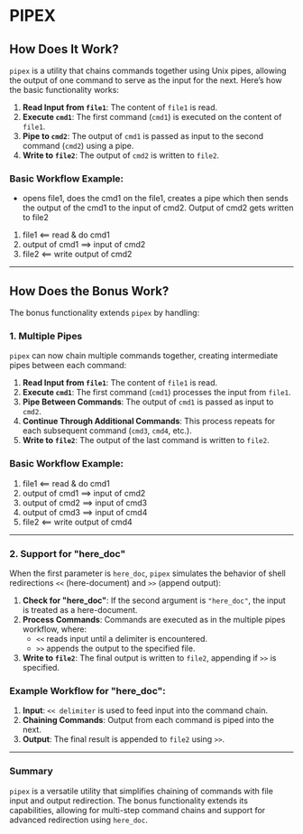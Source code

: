 # PIPEX 

## How Does It Work?
`pipex` is a utility that chains commands together using Unix pipes, allowing the output of one command to serve as the input for the next. Here’s how the basic functionality works:

1. **Read Input from `file1`**: The content of `file1` is read.
2. **Execute `cmd1`**: The first command (`cmd1`) is executed on the content of `file1`.
3. **Pipe to `cmd2`**: The output of `cmd1` is passed as input to the second command (`cmd2`) using a pipe.
4. **Write to `file2`**: The output of `cmd2` is written to `file2`.

### Basic Workflow Example:
- opens file1, does the cmd1 on the file1, creates a pipe which then sends the output of the cmd1 to the input of cmd2. Output of cmd2 gets written to file2 
1. file1 <== read & do cmd1 
2. output of cmd1 ==> input of cmd2
3. file2 <== write output of cmd2

---

## How Does the Bonus Work?
The bonus functionality extends `pipex` by handling:

### 1. **Multiple Pipes**
`pipex` can now chain multiple commands together, creating intermediate pipes between each command:

1. **Read Input from `file1`**: The content of `file1` is read.
2. **Execute `cmd1`**: The first command (`cmd1`) processes the input from `file1`.
3. **Pipe Between Commands**: The output of `cmd1` is passed as input to `cmd2`.
4. **Continue Through Additional Commands**: This process repeats for each subsequent command (`cmd3`, `cmd4`, etc.).
5. **Write to `file2`**: The output of the last command is written to `file2`.

### Basic Workflow Example:
1. file1 <== read & do cmd1 
2. output of cmd1 ==> input of cmd2
3. output of cmd2 ==> input of cmd3 
4. output of cmd3 ==> input of cmd4
5. file2 <== write output of cmd4

---

### 2. **Support for "here_doc"**
When the first parameter is `here_doc`, `pipex` simulates the behavior of shell redirections `<<` (here-document) and `>>` (append output):

1. **Check for "here_doc"**: If the second argument is `"here_doc"`, the input is treated as a here-document.
2. **Process Commands**: Commands are executed as in the multiple pipes workflow, where:
   - `<<` reads input until a delimiter is encountered.
   - `>>` appends the output to the specified file.
3. **Write to `file2`**: The final output is written to `file2`, appending if `>>` is specified.

### Example Workflow for "here_doc":
1. **Input**: `<< delimiter` is used to feed input into the command chain.
2. **Chaining Commands**: Output from each command is piped into the next.
3. **Output**: The final result is appended to `file2` using `>>`.

---

### Summary
`pipex` is a versatile utility that simplifies chaining of commands with file input and output redirection. The bonus functionality extends its capabilities, allowing for multi-step command chains and support for advanced redirection using `here_doc`.
